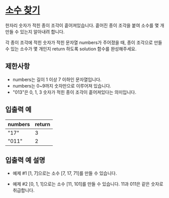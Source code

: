 # [소수 찾기](https://school.programmers.co.kr/learn/courses/30/lessons/42839)

한자리 숫자가 적힌 종이 조각이 흩어져있습니다. 흩어진 종이 조각을 붙여 소수를 몇 개 만들 수 있는지 알아내려 합니다.

각 종이 조각에 적힌 숫자가 적힌 문자열 numbers가 주어졌을 때, 종이 조각으로 만들 수 있는 소수가 몇 개인지 return 하도록 solution 함수를 완성해주세요.

## 제한사항

- numbers는 길이 1 이상 7 이하인 문자열입니다.
- numbers는 0~9까지 숫자만으로 이루어져 있습니다.
- "013"은 0, 1, 3 숫자가 적힌 종이 조각이 흩어져있다는 의미입니다.

## 입출력 예

| numbers | return |
| ------- | ------ |
| "17"    | 3      |
| "011"   | 2      |

## 입출력 예 설명

- 예제 #1
  [1, 7]으로는 소수 [7, 17, 71]를 만들 수 있습니다.

- 예제 #2
  [0, 1, 1]으로는 소수 [11, 101]를 만들 수 있습니다.
  11과 011은 같은 숫자로 취급합니다.
